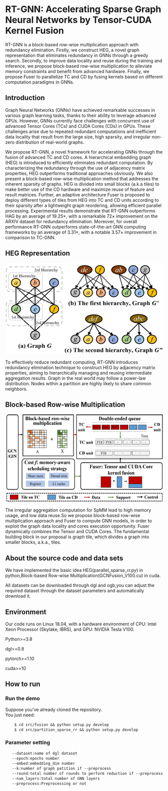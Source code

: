 # RT-GNN: Accelerating Sparse Graph Neural Networks by Tensor-CUDA Kernel Fusion

RT-GNN is a block-based row-wise multiplication approach with redundancy elimination. Firstly, we construct HEG, a novel graph representation that eliminates redundancy in GNNs through a greedy search. Secondly, to improve data locality and reuse during the training and inference, we propose block-based row-wise multiplication to alleviate memory constraints and benefit from advanced hardware. Finally, we propose Fuser to parallelize TC and CD by fusing kernels based on different computation paradigms in GNNs.

## Introduction

Graph Neural Networks (GNNs) have achieved remarkable successes in various graph learning tasks, thanks to their ability to leverage advanced GPUs. However, GNNs currently face challenges with concurrent use of advanced Tensor Cores (TCs) and CUDA Cores (CDs) in GPUs. These challenges arise due to repeated redundant computations and inefficient data locality that result from the large size, high sparsity, and irregular non-zero distribution of real-world graphs.

We propose RT-GNN, a novel framework for accelerating GNNs through the fusion of advanced TC and CD cores. A hierarchical embedding graph (HEG) is introduced to efficiently eliminates redundant computation. By characterizing the redundancy through the use of adjacency matrix properties, HEG outperforms traditional approaches obviously. We also present a block-based row-wise multiplication method that addresses the inherent sparsity of graphs. HEG is divided into small blocks (a.k.a tiles) to make better use of the CD hardware and maximize reuse of feature and result matrices. Further, an adaptive architecture Fuser is proposed to deploy different types of tiles from HEG into TC and CD units according to their sparsity after a lightweight graph reordering, allowing efficient parallel processing. Experimental results demonstrate that RT-GNN outperforms HAG by an average of 19.25×, with a remarkable 72× improvement on the ARXIV dataset for redundancy elimination. Moreover, for overall performance RT-GNN outperforms state-of-the-art GNN computing frameworks by an average of 3.31×, with a notable 3.57× improvement in comparison to TC-GNN.

## HEG Representation

<div align=center>
<img src="https://github.com/CGCL-codes/RT-GNN/blob/main/imgs/HEG.png" width="500" height="290" alt="HEG Representation"/><br/>
</div>


To effectively reduce redundant computing, RT-GNN introduces redundancy elimination technique to construct HEG by adjacency matrix properties, aiming to hierarchically managing and reusing intermediate aggregation results. Graph in the real world may follow a power-law distribution. Nodes within a partition are highly likely to share common neighbors.

## Block-based Row-wise Multiplication

<div align=center>
<img src="https://github.com/CGCL-codes/RT-GNN/blob/main/imgs/Fuser.png" width="500" height="280" alt="Block-based Row-wise Multiplication"/><br/>
</div>

The irregular aggregation computation for SpMM lead to high memory usage, and low data reuse.So we propose block-based row-wise multiplication approach and Fuser to compute GNN models, in order to exploit the graph data locality and cores execution opportunity. Fuser dynamically combines the Tensor and CUDA Cores. The fundamental building block in our proposal is graph tile, which divides a graph into smaller blocks, a.k.a., tiles.

## About the source code and data sets

We have implemented the basic idea HEG(parallel_sparse_rr.py) in python,Block-based Row-wise Multiplication(GCNFusion_V100.cu) in cuda.

All datasets can be downloaded through dgl and ogb,you can adjust the required dataset through the dataset parameters and automatically download it.

## Environment

Our code runs on Linux 18.04, with a hardware environment of CPU: Intel Xeon Processor (Skylake, IBRS), and GPU: NVIDIA Tesla V100.

Python>=3.8

dgl>=0.8

pytorch>=1.10

cuda>=10

## How to run

### Run the demo

Suppose you've already cloned the repository.  
You just need:

```
    $ cd src/fusion && python setup.py develop
    $ cd src/partition_sparse_rr && python setup.py develop 
```

### Parameter setting

```
   --dataset:name of dgl dataset
   --epoch:epochs number
   --embed:embedding_dim number
   --k:number of graph patition if --preprocess
   --round:total number of rounds to perform reduction if --preprocess
   --num_layers:total number of GNN layers
   --preprocess:Preprocessing or not
```

## 
